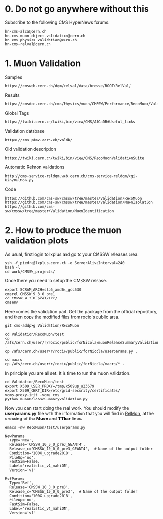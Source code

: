 # 0. Do not go anywhere without this

Subscribe to the following CMS HyperNews forums.

    hn-cms-alca@cern.ch
    hn-cms-muon-object-validation@cern.ch
    hn-cms-physics-validation@cern.ch
    hn-cms-relval@cern.ch

# 1. Muon Validation

Samples

    https://cmsweb.cern.ch/dqm/relval/data/browse/ROOT/RelVal/

Results

    https://cmsdoc.cern.ch/cms/Physics/muon/CMSSW/Performance/RecoMuon/Validation/val/

Global Tags

    https://twiki.cern.ch/twiki/bin/view/CMS/AlCaDB#Useful_links

Validation database

    https://cms-pdmv.cern.ch/valdb/

Old validation description

    https://twiki.cern.ch/twiki/bin/view/CMS/RecoMuonValidationSuite

Automatic Relmon validations

    http://cms-service-reldqm.web.cern.ch/cms-service-reldqm/cgi-bin/RelMon.py

Code

    https://github.com/cms-sw/cmssw/tree/master/Validation/RecoMuon
    https://github.com/cms-sw/cmssw/tree/master/Validation/MuonIsolation
    https://github.com/cms-sw/cmssw/tree/master/Validation/MuonIdentification

# 2. How to produce the muon validation plots

As usual, first login to lxplus and go to your CMSSW releases area.

    ssh -Y piedra@lxplus.cern.ch -o ServerAliveInterval=240
    bash -l
    cd work/CMSSW_projects/

Once there you need to setup the CMSSW release.

    export SCRAM_ARCH=slc6_amd64_gcc530
    cmsrel CMSSW_9_3_0_pre1
    cd CMSSW_9_3_0_pre1/src/
    cmsenv

Here comes the validation part. Get the package from the official repository, and then copy the modified files from rocio's public area.

    git cms-addpkg Validation/RecoMuon

    cd Validation/RecoMuon/test
    cp /afs/cern.ch/user/r/rocio/public/forNicola/muonReleaseSummaryValidation.py .
    cp /afs/cern.ch/user/r/rocio/public/forNicola/userparams.py .

    cd macro
    cp /afs/cern.ch/user/r/rocio/public/forNicola/macro/* .

In principle you are all set. It is time to run the muon validation.

    cd Validation/RecoMuon/test
    export X509_USER_PROXY=/tmp/x509up_u23679
    export X509_CERT_DIR=/etc/grid-security/certificates/
    voms-proxy-init -voms cms
    python muonReleaseSummaryValidation.py

Now you can start doing the real work. You should modify the **userparams.py** file with the information that you will find in [RelMon](https://cms-pdmv.cern.ch/relmon/), at the crossing of the **Muon** and **TTbar** lines.

    emacs -nw RecoMuon/test/userparams.py

    NewParams
      Type='New',
      Release='CMSSW_10_0_0_pre3_GEANT4',
      Release_c='CMSSW_10_0_0_pre3_GEANT4',  # Name of the output folder
      Condition='100X_upgrade2018',
      PileUp='no',
      FastSim=False,
      Label='realistic_v4_mahiON',
      Version='v1'

    RefParams
      Type='Ref',
      Release='CMSSW_10_0_0_pre3',
      Release_c='CMSSW_10_0_0_pre3',  # Name of the output folder
      Condition='100X_upgrade2018',
      PileUp='no',
      FastSim=False,
      Label='realistic_v4_mahiON',
      Version='v1'
